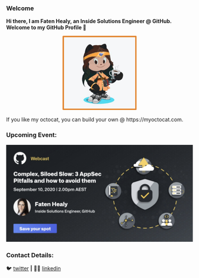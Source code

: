 ### Welcome
**Hi there, I am Faten Healy, an Inside Solutions Engineer @ GitHub. Welcome to my GitHub Profile 👋**

<p align="center">
<img src="https://github.com/fatenhealy/fatenhealy/blob/main/Faten-Octocat.png" width="200" height="200">
</p>
If you like my octocat, you can build your own @ https://myoctocat.com.

### Upcoming Event:
<img src="https://github.com/fatenhealy/fatenhealy/blob/main/UpcomingWebinar.png" href="https://resources.github.com/webcasts/Appsec-pitfalls-how-to-avoid-them-aest/">

### Contact Details:

🐦 [twitter](https://twitter.com/fatenhealy) **|** 
👩‍🎓 [linkedin](https://www.linkedin.com/in/faten-healy-5260382b/)

